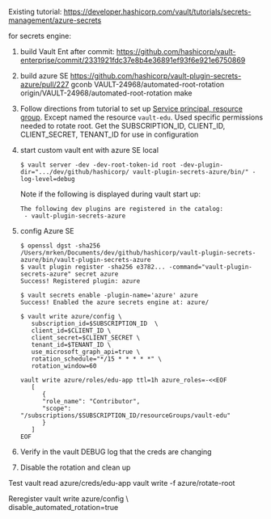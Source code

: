 Existing tutorial:
https://developer.hashicorp.com/vault/tutorials/secrets-management/azure-secrets

for secrets engine:

1. build Vault Ent after commit: https://github.com/hashicorp/vault-enterprise/commit/2331921fdc37e8b4e36891ef93f6e921e6750869
1. build azure SE https://github.com/hashicorp/vault-plugin-secrets-azure/pull/227
gconb VAULT-24968/automated-root-rotation origin/VAULT-24968/automated-root-rotation
make 
1. Follow directions from tutorial to set up [Service principal, resource group](https://developer.hashicorp.com/vault/tutorials/secrets-management/azure-secrets#create-an-azure-service-principal-and-resource-group).  Except named the resource `vault-edu`. Used specific permissions needed to rotate root.  Get the SUBSCRIPTION_ID, CLIENT_ID, CLIENT_SECRET, TENANT_ID for use in configuration
1. start custom vault ent with azure SE local
   ```
   $ vault server -dev -dev-root-token-id root -dev-plugin-dir=".../dev/github/hashicorp/ vault-plugin-secrets-azure/bin/" -log-level=debug
   ```
   Note if the following is displayed during vault start up:
   ```
   The following dev plugins are registered in the catalog:
    - vault-plugin-secrets-azure
   ```
1. config Azure SE
   ```
   $ openssl dgst -sha256 /Users/mrken/Documents/dev/github/hashicorp/vault-plugin-secrets-azure/bin/vault-plugin-secrets-azure
   $ vault plugin register -sha256 e3782... -command="vault-plugin-secrets-azure" secret azure
   Success! Registered plugin: azure
   ```

   ```
   $ vault secrets enable -plugin-name='azure' azure
   Success! Enabled the azure secrets engine at: azure/

   $ vault write azure/config \
      subscription_id=$SUBSCRIPTION_ID  \
      client_id=$CLIENT_ID \
      client_secret=$CLIENT_SECRET \
      tenant_id=$TENANT_ID \
      use_microsoft_graph_api=true \
      rotation_schedule="*/15 * * * * *" \
      rotation_window=60
   ```
   ```
   vault write azure/roles/edu-app ttl=1h azure_roles=-<<EOF
      [
         {
         "role_name": "Contributor",
         "scope": "/subscriptions/$SUBSCRIPTION_ID/resourceGroups/vault-edu"
         }
      ]
   EOF
   ```
1. Verify in the vault DEBUG log that the creds are changing
1. Disable the rotation and clean up

Test
vault read azure/creds/edu-app
vault write -f azure/rotate-root

Reregister
vault write azure/config \     
    disable_automated_rotation=true
